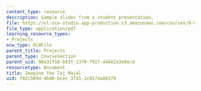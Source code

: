 ```yaml
---
content_type: resource
description: Sample slides from a student presentation.
file: https://ol-ocw-studio-app-production.s3.amazonaws.com/courses/9-012-the-brain-and-cognitive-sciences-ii-spring-2006/f02c50944b46bcec37d12c017da86379_TKonkle_Presenta.pdf
file_type: application/pdf
learning_resource_types:
- Projects
ocw_type: OCWFile
parent_title: Projects
parent_type: CourseSection
parent_uid: 98a31f58-b82f-1370-7917-44662a3e0ecd
resourcetype: Document
title: Imagine the Taj Majal
uid: f02c5094-4b46-bcec-37d1-2c017da86379
---
```

